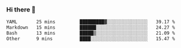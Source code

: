 ### Hi there 👋

<!--
**urzz/urzz** is a ✨ _special_ ✨ repository because its `README.md` (this file) appears on your GitHub profile.

Here are some ideas to get you started:

- 🔭 I’m currently working on ...
- 🌱 I’m currently learning ...
- 👯 I’m looking to collaborate on ...
- 🤔 I’m looking for help with ...
- 💬 Ask me about ...
- 📫 How to reach me: ...
- 😄 Pronouns: ...
- ⚡ Fun fact: ...
-->

<!--START_SECTION:waka-->

```txt
YAML       25 mins         █████████▓░░░░░░░░░░░░░░░   39.17 %
Markdown   15 mins         ██████░░░░░░░░░░░░░░░░░░░   24.27 %
Bash       13 mins         █████▒░░░░░░░░░░░░░░░░░░░   21.09 %
Other      9 mins          ████░░░░░░░░░░░░░░░░░░░░░   15.47 %
```

<!--END_SECTION:waka-->
